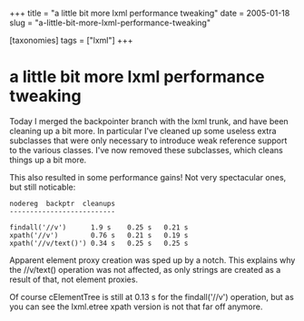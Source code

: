 +++
title = "a little bit more lxml performance tweaking"
date = 2005-01-18
slug = "a-little-bit-more-lxml-performance-tweaking"

[taxonomies]
tags = ["lxml"]
+++

# a little bit more lxml performance tweaking

Today I merged the backpointer branch with the lxml trunk, and have been
cleaning up a bit more. In particular I've cleaned up some useless extra
subclasses that were only necessary to introduce weak reference support
to the various classes. I've now removed these subclasses, which cleans
things up a bit more.

This also resulted in some performance gains! Not very spectacular ones,
but still noticable:

    nodereg  backptr  cleanups
    --------------------------

    findall('//v')      1.9 s    0.25 s   0.21 s
    xpath('//v')        0.76 s   0.21 s   0.19 s
    xpath('//v/text()') 0.34 s   0.25 s   0.25 s

Apparent element proxy creation was sped up by a notch. This explains
why the //v/text() operation was not affected, as only strings are
created as a result of that, not element proxies.

Of course cElementTree is still at 0.13 s for the findall('//v')
operation, but as you can see the lxml.etree xpath version is not that
far off anymore.
